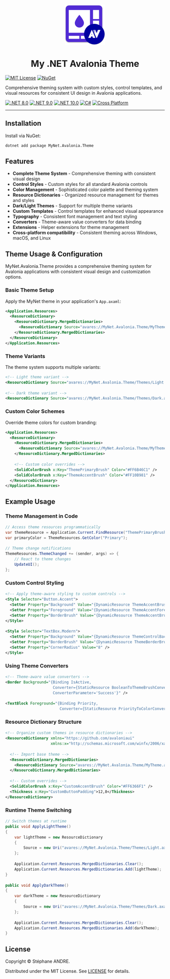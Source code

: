 
<div id="top"></div>

<!-- PROJECT INFO -->
<br />
<div align="center">
  <img src="../../assets/MyAvalonia.png" width="128" alt="MyAvalonia">
</div>

<h1 align="center">My .NET Avalonia Theme</h1>

[![MIT License](https://img.shields.io/github/license/sandre58/MyAvalonia?style=for-the-badge)](https://github.com/sandre58/MyAvalonia/blob/main/LICENSE)
[![NuGet](https://img.shields.io/nuget/v/MyNet.Avalonia.Theme?style=for-the-badge)](https://www.nuget.org/packages/MyNet.Avalonia.Theme)

Comprehensive theming system with custom styles, control templates, and visual resources for consistent UI design in Avalonia applications.

[![.NET 8.0](https://img.shields.io/badge/.NET-8.0-purple)](#)
[![.NET 9.0](https://img.shields.io/badge/.NET-9.0-purple)](#)
[![.NET 10.0](https://img.shields.io/badge/.NET-10.0-purple)](#)
[![C#](https://img.shields.io/badge/language-C%23-blue)](#)
[![Cross Platform](https://img.shields.io/badge/platform-Windows%20%7C%20macOS%20%7C%20Linux-lightgrey)](#)

---

## Installation

Install via NuGet:

```bash
dotnet add package MyNet.Avalonia.Theme
```

## Features

- **Complete Theme System** - Comprehensive theming with consistent visual design
- **Control Styles** - Custom styles for all standard Avalonia controls
- **Color Management** - Sophisticated color palette and theming system
- **Resource Dictionaries** - Organized resource management for themes and styles
- **Dark/Light Themes** - Support for multiple theme variants
- **Custom Templates** - Control templates for enhanced visual appearance
- **Typography** - Consistent font management and text styling
- **Converters** - Theme-aware value converters for data binding
- **Extensions** - Helper extensions for theme management
- **Cross-platform compatibility** - Consistent theming across Windows, macOS, and Linux


## Theme Usage & Configuration

MyNet.Avalonia.Theme provides a comprehensive theming system for Avalonia applications with consistent visual design and customization options.

### Basic Theme Setup

Apply the MyNet theme in your application's `App.axaml`:

```xml
<Application.Resources>
  <ResourceDictionary>
    <ResourceDictionary.MergedDictionaries>
      <ResourceDictionary Source="avares://MyNet.Avalonia.Theme/MyTheme.axaml" />
    </ResourceDictionary.MergedDictionaries>
  </ResourceDictionary>
</Application.Resources>
```

### Theme Variants

The theme system supports multiple variants:

```xml
<!-- Light theme variant -->
<ResourceDictionary Source="avares://MyNet.Avalonia.Theme/Themes/Light.axaml" />

<!-- Dark theme variant -->
<ResourceDictionary Source="avares://MyNet.Avalonia.Theme/Themes/Dark.axaml" />
```

### Custom Color Schemes

Override theme colors for custom branding:

```xml
<Application.Resources>
  <ResourceDictionary>
    <ResourceDictionary.MergedDictionaries>
      <ResourceDictionary Source="avares://MyNet.Avalonia.Theme/MyTheme.axaml" />
    </ResourceDictionary.MergedDictionaries>
    
    <!-- Custom color overrides -->
    <SolidColorBrush x:Key="ThemePrimaryBrush" Color="#FF6B46C1" />
    <SolidColorBrush x:Key="ThemeAccentBrush" Color="#FF10B981" />
  </ResourceDictionary>
</Application.Resources>
```


## Example Usage

### Theme Management in Code
```csharp
// Access theme resources programmatically
var themeResource = Application.Current.FindResource("ThemePrimaryBrush");
var primaryColor = ThemeResources.GetColor("Primary");

// Theme change notifications
ThemeResources.ThemeChanged += (sender, args) => {
    // React to theme changes
    UpdateUI();
};
```

### Custom Control Styling
```xml
<!-- Apply theme-aware styling to custom controls -->
<Style Selector="Button.Accent">
  <Setter Property="Background" Value="{DynamicResource ThemeAccentBrush}" />
  <Setter Property="Foreground" Value="{DynamicResource ThemeAccentForegroundBrush}" />
  <Setter Property="BorderBrush" Value="{DynamicResource ThemeAccentBrush}" />
</Style>

<Style Selector="TextBox.Modern">
  <Setter Property="Background" Value="{DynamicResource ThemeControlBackgroundBrush}" />
  <Setter Property="BorderBrush" Value="{DynamicResource ThemeBorderBrush}" />
  <Setter Property="CornerRadius" Value="8" />
</Style>
```

### Using Theme Converters
```xml
<!-- Theme-aware value converters -->
<Border Background="{Binding IsActive, 
                     Converter={StaticResource BooleanToThemeBrushConverter},
                     ConverterParameter='Success'}" />

<TextBlock Foreground="{Binding Priority,
                        Converter={StaticResource PriorityToColorConverter}}" />
```

### Resource Dictionary Structure
```xml
<!-- Organize custom themes in resource dictionaries -->
<ResourceDictionary xmlns="https://github.com/avaloniaui"
                    xmlns:x="http://schemas.microsoft.com/winfx/2006/xaml">
  
  <!-- Import base theme -->
  <ResourceDictionary.MergedDictionaries>
    <ResourceDictionary Source="avares://MyNet.Avalonia.Theme/MyTheme.axaml" />
  </ResourceDictionary.MergedDictionaries>
  
  <!-- Custom overrides -->
  <SolidColorBrush x:Key="CustomAccentBrush" Color="#FF6366F1" />
  <Thickness x:Key="CustomButtonPadding">12,8</Thickness>
</ResourceDictionary>
```

### Runtime Theme Switching
```csharp
// Switch themes at runtime
public void ApplyLightTheme()
{
    var lightTheme = new ResourceDictionary 
    { 
        Source = new Uri("avares://MyNet.Avalonia.Theme/Themes/Light.axaml") 
    };
    
    Application.Current.Resources.MergedDictionaries.Clear();
    Application.Current.Resources.MergedDictionaries.Add(lightTheme);
}

public void ApplyDarkTheme()
{
    var darkTheme = new ResourceDictionary 
    { 
        Source = new Uri("avares://MyNet.Avalonia.Theme/Themes/Dark.axaml") 
    };
    
    Application.Current.Resources.MergedDictionaries.Clear();
    Application.Current.Resources.MergedDictionaries.Add(darkTheme);
}
```

## License

Copyright © Stéphane ANDRE.

Distributed under the MIT License. See [LICENSE](../../LICENSE) for details.
